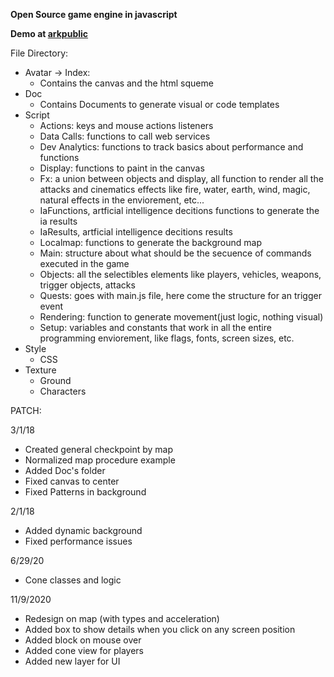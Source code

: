 **Open Source game engine in javascript**

**Demo at [arkpublic](http://www.arkpublic.com/Game)**

File Directory:
- Avatar -> Index:
 	- Contains the canvas and the html squeme
- Doc
 	- Contains Documents to generate visual or code templates
- Script
 	- Actions: keys and mouse actions listeners
 	- Data Calls: functions to call web services
 	- Dev Analytics: functions to track basics about performance and functions 
 	- Display: functions to paint in the canvas
 	- Fx: a union between objects and display, all function to render all the attacks and cinematics effects like fire, water, earth, wind, magic, natural effects in the enviorement, etc...
 	- IaFunctions, artficial intelligence decitions functions to generate the ia results
 	- IaResults, artficial intelligence decitions results
 	- Localmap: functions to generate the background map
 	- Main: structure about what should be the secuence of commands executed in the game
 	- Objects: all the selectibles elements like players, vehicles, weapons, trigger objects, attacks
 	- Quests: goes with main.js file, here come the structure for an trigger event
 	- Rendering: function to generate movement(just logic, nothing visual)
 	- Setup: variables and constants that work in all the entire programming enviorement, like flags, fonts, screen sizes, etc.
- Style
 	- CSS
- Texture
 	- Ground
 	- Characters
	
PATCH:

3/1/18
- Created general checkpoint by map
- Normalized map procedure example
- Added Doc's folder
- Fixed canvas to center
- Fixed Patterns in background
	
2/1/18
- Added dynamic background
- Fixed performance issues

6/29/20
- Cone classes and logic

11/9/2020
- Redesign on map (with types and acceleration)
- Added box to show details when you click on any screen position
- Added block on mouse over
- Added cone view for players
- Added new layer for UI 
